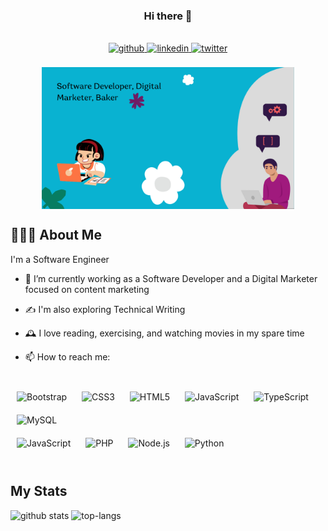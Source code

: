 ### <div align="center"><strong>Hi there 👋</strong></div>  

<br/>  

<!-- ## Connect with me   -->

<div align="center">
<a href="https://github.com/https://github.com/kwindeezah" target="_blank">
<img src=https://img.shields.io/badge/github-%2324292e.svg?&style=for-the-badge&logo=github&logoColor=white alt=github style="margin-bottom: 5px;" />
</a>
<a href="https://linkedin.com/in/https://www.linkedin.com/in/hadizat-abdulhakieem-6a29a8218" target="_blank">
<img src=https://img.shields.io/badge/linkedin-%231E77B5.svg?&style=for-the-badge&logo=linkedin&logoColor=white alt=linkedin style="margin-bottom: 5px;" />
</a>
<!-- <a href="https://instagram.com/https://instagram.com/kwin_deezah" target="_blank">
<img src=https://img.shields.io/badge/instagram-%23000000.svg?&style=for-the-badge&logo=instagram&logoColor=white alt=instagram style="margin-bottom: 5px;" />
</a> -->
<a href="https://twitter.com/https://twitter.com/kwin_deezah" target="_blank">
<img src=https://img.shields.io/badge/twitter-%2300acee.svg?&style=for-the-badge&logo=twitter&logoColor=white alt=twitter style="margin-bottom: 5px;" />
</a>
<!-- <a href="https://www.facebook.com/https://www.facebook.com/profile.php?id=100064397920521" target="_blank">
<img src=https://img.shields.io/badge/facebook-%232E87FB.svg?&style=for-the-badge&logo=facebook&logoColor=white alt=facebook style="margin-bottom: 5px;" />
</a>   -->
</div>  
  
<br/>  

<div align="center">
<img src="https://github.com/kwindeezah/kwindeezah/blob/main/a%20git.png" alt="banner that says Hadizat Abdulhakieem - software developer, digital marketer, baker" align="center" style="width: 80%"/>
</div>  

## 👩🏼‍💻 About Me
<div>
  I'm a Software Engineer
  
- 🔭 I’m currently working as a Software Developer and a Digital Marketer focused on content marketing
  
- ✍️  I'm also exploring Technical Writing
  
- 🕰  I love reading, exercising, and watching movies in my spare time
  
- 📫 How to reach me: 

</div>

<br/>  

<!-- ## My Skill Set   -->

<!-- ### Frontend   -->
<div >  
<img style="margin: 10px" src="https://profilinator.rishav.dev/skills-assets/bootstrap-plain.svg" alt="Bootstrap" height="50" />  
<img style="margin: 10px" src="https://profilinator.rishav.dev/skills-assets/css3-original-wordmark.svg" alt="CSS3" height="50" />  
<img style="margin: 10px" src="https://profilinator.rishav.dev/skills-assets/html5-original-wordmark.svg" alt="HTML5" height="50" />  
<img style="margin: 10px" src="https://profilinator.rishav.dev/skills-assets/javascript-original.svg" alt="JavaScript" height="50" />  
<img style="margin: 10px" src="https://profilinator.rishav.dev/skills-assets/typescript-original.svg" alt="TypeScript" height="50" />  
<img style="margin: 10px" src="https://profilinator.rishav.dev/skills-assets/mysql-original-wordmark.svg" alt="MySQL" height="50" />  
</div>

<!-- ### Backend   -->
<div >  
<img style="margin: 10px" src="https://profilinator.rishav.dev/skills-assets/javascript-original.svg" alt="JavaScript" height="50" />  
<img style="margin: 10px" src="https://profilinator.rishav.dev/skills-assets/php-original.svg" alt="PHP" height="50" />  
<img style="margin: 10px" src="https://profilinator.rishav.dev/skills-assets/nodejs-original-wordmark.svg" alt="Node.js" height="50" />  
<img style="margin: 10px" src="https://profilinator.rishav.dev/skills-assets/python-original.svg" alt="Python" height="50" />  
</div>

<br/>  



## My Stats  

  ![github stats](https://github-readme-stats.vercel.app/api?username=kwindeezah&show_icons=true&theme=radical)
![top-langs](https://github-readme-stats.vercel.app/api/top-langs?username=kwindeezah&show_icons=true&theme=radical)

<br/>  



<!---
kwindeezah/kwindeezah is a ✨ special ✨ repository because its `README.md` (this file) appears on your GitHub profile.
You can click the Preview link to take a look at your changes.
--->
